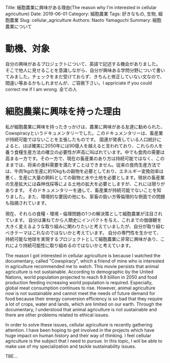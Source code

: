Title: 細胞農業に興味がある理由(The reason why I'm interested in cellular agriculture)
Date: 2019-06-01
Category: 細胞農業
Tags: 好きなもの, 生物, 細胞農業
Slug: cellular_agriculture
Authors: Naoto Yamaguchi
Summary: 細胞農業について


# 動機、対象
自分の興味があるプロジェクトについて、英語で記述する機会がありました。
そこで他人に見せることを意識しながら、自分が興味ある学問分野について書いてみました。チェックをまだ受けておらず、きちんと修正していない文なので、間違い等あるかもしれませんが、ご容赦下さい。I appriciate if you could correct me if I am wrong.
全ての人

# 細胞農業に興味を持った理由
私が細胞農業に興味を持ったきっかけは、農業に興味がある友達に勧められた、Cowspiracyというドキュメンタリーでした。このドキュメンタリーは、畜産業が持続可能ではないことを主張したものです。
国連が発表している人口統計によると、ほぼ確実に2050年には90億人を越えると言われており、これらの人を養う食糧生産方法の確立の必要性が声高に叫ばれています。中でも食肉の需要は高まる一方です。その一方で、現在の畜産業のあり方は持続可能ではなく、このままでは、将来の食料需要を満たすことはできません。従来の食肉生産方法では、牛肉1kgの生産に約10kgもの穀物を必要としており、エネルギー変換効率は悪く、生産に大量の飼料としての穀物と水や土地を必要とします。現状の畜産業の生産拡大には森林伐採等による土地の拡大を必要としますが、これには限りがあります。
そのドキュメンタリーを通して、畜産業が持続可能でないことを知りました。また、環境的な要因の他にも、家畜の扱い方等倫理的な側面での問題も指摘されています。

現在、それらの食糧・環境・倫理問題の1つの解決策として細胞農業が注目されています。
自分は兼ねてから人類史にインパクトを与え、これまでの価値観を大きく変えるような取り組みに関わりたいと考えていましたが、自分が取り組むべきテーマはこれなのではないかと考えています。
自分の専門性を生かせて、持続可能な地球を実現するプロジェクトとして細胞農業に非常に興味があり、これにより持続可能性に取り組めるのではないかと考えています。

The reason I got interested in cellular agriculture is because I watched the documentary, called "Cowspiracy", which a friend of mine who is interested in agriculture recommended me to watch. This movie persists that animal agriculture is not sustainable.
According to demographic by the United Nations, world population projected to reach 9.8 billion in 2050 and food production feeding increasing world population is required. Especially, global meat consumption continues to rise. However, animal agriculture now is not sustainable and cannot meet the needs of future demand for food because their energy conversion efficiency is so bad that they require a lot of crops, water and lands, which are limited on our earth.
Through the documentary, I understood that animal agriculture is not sustainable and there are other problems related to ethical issues.

In order to solve these issues, cellular agriculture is recently gathering attention.
I have been hoping to get involved in the projects which have huge impact on human history and their way of thinking. I feel cellular agriculture is the subject that I need to pursue.
In this topic, I wiil be able to make use of my specialization and tackle sustainability issues.

TBE...



